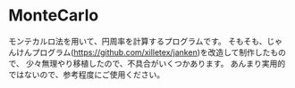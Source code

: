 # MonteCarlo
モンテカルロ法を用いて、円周率を計算するプログラムです。
そもそも、じゃんけんプログラム(https://github.com/xilletex/janken)を改造して制作したもので、
少々無理やり移植したので、不具合がいくつかあります。
あんまり実用的ではないので、参考程度にご使用ください。
